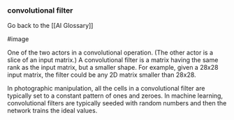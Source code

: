 ### convolutional filter

Go back to the [[AI Glossary]]

#image

One of the two actors in a convolutional operation. (The other actor is a slice of an input matrix.) A convolutional filter is a matrix having the same rank as the input matrix, but a smaller shape. For example, given a 28x28 input matrix, the filter could be any 2D matrix smaller than 28x28.

In photographic manipulation, all the cells in a convolutional filter are typically set to a constant pattern of ones and zeroes. In machine learning, convolutional filters are typically seeded with random numbers and then the network trains the ideal values.

